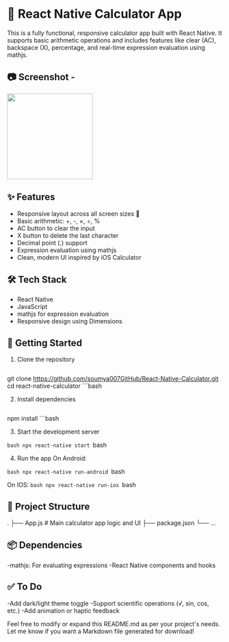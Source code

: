 
# 📱 React Native Calculator App
This is a fully functional, responsive calculator app built with React Native. It supports basic arithmetic operations and includes features like clear (AC), backspace (X), percentage, and real-time expression evaluation using mathjs.

## 📷 Screenshot -
<img src="https://github.com/user-attachments/assets/22dcb0e6-313b-4815-87d3-b22206549d95" width="200">


## ✨ Features
- Responsive layout across all screen sizes 📐
- Basic arithmetic: +, -, ×, ÷, %
- AC button to clear the input
- X button to delete the last character
- Decimal point (.) support
- Expression evaluation using mathjs
- Clean, modern UI inspired by iOS Calculator

## 🛠️ Tech Stack
- React Native
- JavaScript
- mathjs for expression evaluation
- Responsive design using Dimensions


## 🚀 Getting Started
1. Clone the repository
   ```bash
git clone https://github.com/soumya007GitHub/React-Native-Calculator.git
cd react-native-calculator ```bash

2. Install dependencies
    ```bash
npm install ```bash

3. Start the development server
   
```bash npx react-native start ```bash

4. Run the app
On Android:

```bash npx react-native run-android ```bash

On IOS:
```bash npx react-native run-ios ```bash
## 📁 Project Structure
.
├── App.js              # Main calculator app logic and UI
├── package.json
└── ...

## 📦 Dependencies
-mathjs: For evaluating expressions
-React Native components and hooks

## ✅ To Do
-Add dark/light theme toggle
-Support scientific operations (√, sin, cos, etc.)
-Add animation or haptic feedback

Feel free to modify or expand this README.md as per your project's needs. Let me know if you want a Markdown file generated for download!
